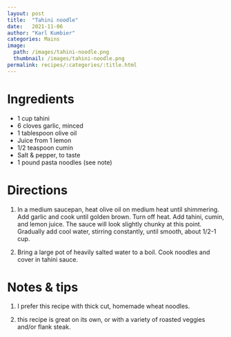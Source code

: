 ```yaml
---
layout: post
title:  "Tahini noodle"
date:   2021-11-06
author: "Karl Kumbier"
categories: Mains
image:
  path: /images/tahini-noodle.png
  thumbnail: /images/tahini-noodle.png
permalink: recipes/:categories/:title.html
---
```


# Ingredients
* 1 cup tahini
* 6 cloves garlic, minced
* 1 tablespoon olive oil
* Juice from 1 lemon
* 1/2 teaspoon cumin
* Salt & pepper, to taste
* 1 pound pasta noodles (see note)

# Directions
1. In a medium saucepan, heat olive oil on medium heat until shimmering. Add
   garlic and cook until golden brown. Turn off heat. Add tahini, cumin, and
lemon juice. The sauce will look slightly chunky at this point. Gradually add
cool water, stirring constantly, until smooth, about 1/2-1 cup.

2. Bring a large pot of heavily salted water to a boil. Cook noodles and cover
   in tahini sauce.

# Notes & tips
1. I prefer this recipe with thick cut, homemade wheat noodles.

2. this recipe is great on its own, or with a variety of roasted veggies and/or
   flank steak.
